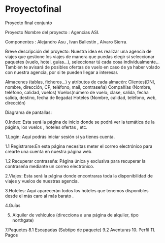 # Proyectofinal
Proyecto final conjunto



Proyecto 
Nombre del proyecto : Agencias ASI. 

Componentes : Alejandro Asu , Ivan Ballestín , Alvaro Sierra. 

Breve descripción del proyecto: 
Nuestra idea es realizar una agencia de viajes que gestione los viajes de manera que puedas elegir si seleccionar paquetes (vuelo, hotel, guías…), seleccionar tú cada cosa individualmente…También te avisará de posibles ofertas de vuelo en caso de ya haber volado con nuestra agencia, por si te pueden llegar a interesar. 

Almacenes (tablas, ficheros…) y atributos de cada almacén: 
Clientes(DNI, nombre, dirección, CP, teléfono, mail, contraseña) Compañías (Nombre, teléfono, calidad, vuelos) 
Vuelos(número de vuelo, clase, salida, fecha salida, destino, fecha de llegada) Hoteles (Nombre, calidad, teléfono, web, dirección)



Diagrama de pantallas:

0.Index: Esta será la página de inicio donde se podrá ver la temática de la página, los vuelos , hoteles ofertas , etc.

1.Login: Aquí podrás iniciar sesión si ya tienes cuenta.

1.1 Registrarse:En esta página necesitas meter el correo electrónico para crearte una cuenta en nuestra página web. 

1.2 Recuperar contraseña: Página única y exclusiva para recuperar la contraseña mediante un correo electrónico.

2.Viajes: Esta será la página donde encontraras toda la disponibilidad de viajes y vuelos de nuestras agencia.

3.Hoteles: Aquí aparecerán todos los hoteles que tenemos disponibles desde el más caro al más barato .

4.Guías

5. Alquiler de vehículos (direcciona a una página de alquiler, tipo northgate)

7.Paquetes
8.1 Escapadas (Subtipo de paquete)
9.2 Aventuras
10. Perfil
11. Pagos
